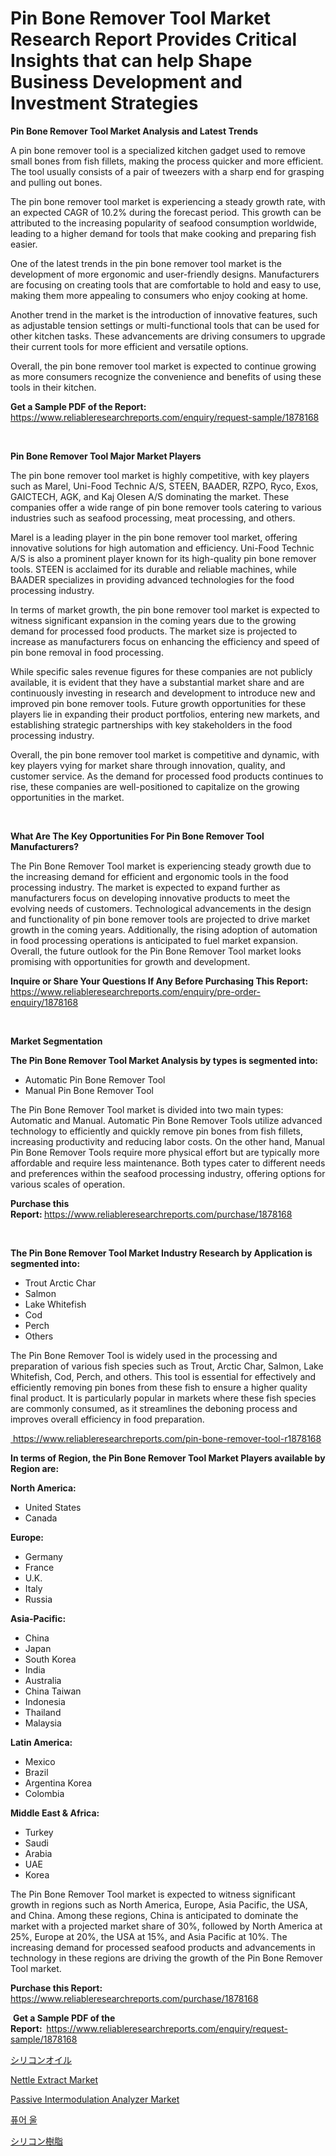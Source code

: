<p><h1>Pin Bone Remover Tool Market Research Report Provides Critical Insights that can help Shape Business Development and Investment Strategies</h1></p><p><strong>Pin Bone Remover Tool Market Analysis and Latest Trends</strong></p>
<p><p>A pin bone remover tool is a specialized kitchen gadget used to remove small bones from fish fillets, making the process quicker and more efficient. The tool usually consists of a pair of tweezers with a sharp end for grasping and pulling out bones.</p><p>The pin bone remover tool market is experiencing a steady growth rate, with an expected CAGR of 10.2% during the forecast period. This growth can be attributed to the increasing popularity of seafood consumption worldwide, leading to a higher demand for tools that make cooking and preparing fish easier.</p><p>One of the latest trends in the pin bone remover tool market is the development of more ergonomic and user-friendly designs. Manufacturers are focusing on creating tools that are comfortable to hold and easy to use, making them more appealing to consumers who enjoy cooking at home.</p><p>Another trend in the market is the introduction of innovative features, such as adjustable tension settings or multi-functional tools that can be used for other kitchen tasks. These advancements are driving consumers to upgrade their current tools for more efficient and versatile options.</p><p>Overall, the pin bone remover tool market is expected to continue growing as more consumers recognize the convenience and benefits of using these tools in their kitchen.</p></p>
<p><strong>Get a Sample PDF of the Report:&nbsp;</strong> <a href="https://www.reliableresearchreports.com/enquiry/request-sample/1878168">https://www.reliableresearchreports.com/enquiry/request-sample/1878168</a></p>
<p>&nbsp;</p>
<p><strong>Pin Bone Remover Tool Major Market Players</strong></p>
<p><p>The pin bone remover tool market is highly competitive, with key players such as Marel, Uni-Food Technic A/S, STEEN, BAADER, RZPO, Ryco, Exos, GAICTECH, AGK, and Kaj Olesen A/S dominating the market. These companies offer a wide range of pin bone remover tools catering to various industries such as seafood processing, meat processing, and others.</p><p>Marel is a leading player in the pin bone remover tool market, offering innovative solutions for high automation and efficiency. Uni-Food Technic A/S is also a prominent player known for its high-quality pin bone remover tools. STEEN is acclaimed for its durable and reliable machines, while BAADER specializes in providing advanced technologies for the food processing industry.</p><p>In terms of market growth, the pin bone remover tool market is expected to witness significant expansion in the coming years due to the growing demand for processed food products. The market size is projected to increase as manufacturers focus on enhancing the efficiency and speed of pin bone removal in food processing.</p><p>While specific sales revenue figures for these companies are not publicly available, it is evident that they have a substantial market share and are continuously investing in research and development to introduce new and improved pin bone remover tools. Future growth opportunities for these players lie in expanding their product portfolios, entering new markets, and establishing strategic partnerships with key stakeholders in the food processing industry.</p><p>Overall, the pin bone remover tool market is competitive and dynamic, with key players vying for market share through innovation, quality, and customer service. As the demand for processed food products continues to rise, these companies are well-positioned to capitalize on the growing opportunities in the market.</p></p>
<p>&nbsp;</p>
<p><strong>What Are The Key Opportunities For Pin Bone Remover Tool Manufacturers?</strong></p>
<p><p>The Pin Bone Remover Tool market is experiencing steady growth due to the increasing demand for efficient and ergonomic tools in the food processing industry. The market is expected to expand further as manufacturers focus on developing innovative products to meet the evolving needs of customers. Technological advancements in the design and functionality of pin bone remover tools are projected to drive market growth in the coming years. Additionally, the rising adoption of automation in food processing operations is anticipated to fuel market expansion. Overall, the future outlook for the Pin Bone Remover Tool market looks promising with opportunities for growth and development.</p></p>
<p><strong>Inquire or Share Your Questions If Any Before Purchasing This Report:</strong> <a href="https://www.reliableresearchreports.com/enquiry/pre-order-enquiry/1878168">https://www.reliableresearchreports.com/enquiry/pre-order-enquiry/1878168</a></p>
<p>&nbsp;</p>
<p><strong>Market Segmentation</strong></p>
<p><strong>The Pin Bone Remover Tool Market Analysis by types is segmented into:</strong></p>
<p><ul><li>Automatic Pin Bone Remover Tool</li><li>Manual Pin Bone Remover Tool</li></ul></p>
<p><p>The Pin Bone Remover Tool market is divided into two main types: Automatic and Manual. Automatic Pin Bone Remover Tools utilize advanced technology to efficiently and quickly remove pin bones from fish fillets, increasing productivity and reducing labor costs. On the other hand, Manual Pin Bone Remover Tools require more physical effort but are typically more affordable and require less maintenance. Both types cater to different needs and preferences within the seafood processing industry, offering options for various scales of operation.</p></p>
<p><strong>Purchase this Report:&nbsp;</strong><a href="https://www.reliableresearchreports.com/purchase/1878168">https://www.reliableresearchreports.com/purchase/1878168</a></p>
<p>&nbsp;</p>
<p><strong>The Pin Bone Remover Tool Market Industry Research by Application is segmented into:</strong></p>
<p><ul><li>Trout Arctic Char</li><li>Salmon</li><li>Lake Whitefish</li><li>Cod</li><li>Perch</li><li>Others</li></ul></p>
<p><p>The Pin Bone Remover Tool is widely used in the processing and preparation of various fish species such as Trout, Arctic Char, Salmon, Lake Whitefish, Cod, Perch, and others. This tool is essential for effectively and efficiently removing pin bones from these fish to ensure a higher quality final product. It is particularly popular in markets where these fish species are commonly consumed, as it streamlines the deboning process and improves overall efficiency in food preparation.</p></p>
<p><a href="https://www.reliableresearchreports.com/pin-bone-remover-tool-r1878168">&nbsp;https://www.reliableresearchreports.com/pin-bone-remover-tool-r1878168</a></p>
<p><strong>In terms of Region, the Pin Bone Remover Tool Market Players available by Region are:</strong></p>
<p>
    <p> <strong> North America: </strong>
        <ul>
            <li>United States</li>
            <li>Canada</li>
        </ul>
        </p> 
    <p> <strong> Europe: </strong>
        <ul>
            <li>Germany</li>
            <li>France</li>
            <li>U.K.</li>
            <li>Italy</li>
            <li>Russia</li>
        </ul>
        </p> 
    <p> <strong> Asia-Pacific: </strong>
        <ul>
            <li>China</li>
            <li>Japan</li>
            <li>South Korea</li>
            <li>India</li>
            <li>Australia</li>
            <li>China Taiwan</li>
            <li>Indonesia</li>
            <li>Thailand</li>
            <li>Malaysia</li>
        </ul>
        </p> 
    <p> <strong> Latin America: </strong>
        <ul>
            <li>Mexico</li>
            <li>Brazil</li>
            <li>Argentina Korea</li>
            <li>Colombia</li>
        </ul>
        </p> 
    <p> <strong> Middle East & Africa: </strong>
        <ul>
            <li>Turkey</li>
            <li>Saudi</li>
            <li>Arabia</li>
            <li>UAE</li>
            <li>Korea</li>
        </ul>
    </p>
    </p>
<p><p>The Pin Bone Remover Tool market is expected to witness significant growth in regions such as North America, Europe, Asia Pacific, the USA, and China. Among these regions, China is anticipated to dominate the market with a projected market share of 30%, followed by North America at 25%, Europe at 20%, the USA at 15%, and Asia Pacific at 10%. The increasing demand for processed seafood products and advancements in technology in these regions are driving the growth of the Pin Bone Remover Tool market.</p></p>
<p><strong>Purchase this Report: </strong><a href="https://www.reliableresearchreports.com/purchase/1878168">https://www.reliableresearchreports.com/purchase/1878168</a></p>
<p>&nbsp;<strong>Get a Sample PDF of the Report:&nbsp;&nbsp;</strong><a href="https://www.reliableresearchreports.com/enquiry/request-sample/1878168">https://www.reliableresearchreports.com/enquiry/request-sample/1878168</a></p>
<p><strong></strong></p>
<p><p><a href="https://github.com/dzy793153605/Market-Research-Report-List-1/blob/main/517309538092.md">シリコンオイル</a></p><p><a href="https://issuu.com/reportprime-2/docs/nettle-extract-market-size-2030.pptx">Nettle Extract Market</a></p><p><a href="https://github.com/sofayahoo2023/Market-Research-Report-List-4/blob/main/passive-intermodulation-analyzer-market.md">Passive Intermodulation Analyzer Market</a></p><p><a href="https://github.com/Howaoole34545/Market-Research-Report-List-1/blob/main/738173134165.md">퓨어 울</a></p><p><a href="https://github.com/EthanMorar2011/Market-Research-Report-List-1/blob/main/939282138093.md">シリコン樹脂</a></p></p>